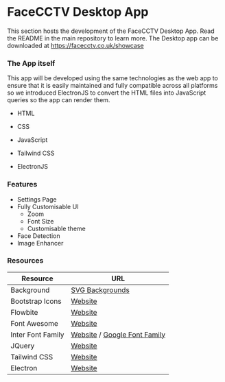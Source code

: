 # FaceCCTV Desktop App

This section hosts the development of the FaceCCTV Desktop App. Read the README in the main repository to learn more. The Desktop app can be downloaded at https://facecctv.co.uk/showcase

### The App itself

This app will be developed using the same technologies as the web app to ensure that it is easily maintained and fully compatible across all platforms so we introduced ElectronJS to convert the HTML files into JavaScript queries so the app can render them.

- HTML

- CSS

- JavaScript

- Tailwind CSS

- ElectronJS

### Features

- Settings Page
- Fully Customisable UI
  - Zoom
  - Font Size
  - Customisable theme
- Face Detection 
- Image Enhancer

### Resources

| Resource          | URL                                                                                               |
| ----------------- | ------------------------------------------------------------------------------------------------- |
| Background        | [SVG Backgrounds](https://www.svgbackgrounds.com)                                                 |
| Bootstrap Icons   | [Website](https://icons.getbootstrap.com)                                                         |
| Flowbite          | [Website](https://flowbite.com)                                                                   |
| Font Awesome      | [Website](https://fontawesome.com)                                                                |
| Inter Font Family | [Website](https://rsms.me/inter/) / [Google Font Family](https://fonts.google.com/specimen/Inter) |
| JQuery            | [Website](https://jquery.com)                                                                     |
| Tailwind CSS      | [Website](https://tailwindcss.com)                                                                |
| Electron          | [Website](https://www.electronjs.org)                                                             |
